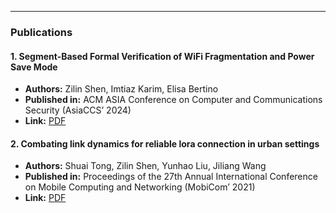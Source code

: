 ---
### Publications

#### 1. Segment-Based Formal Verification of WiFi Fragmentation and Power Save Mode
- **Authors:** Zilin Shen, Imtiaz Karim, Elisa Bertino
- **Published in:** ACM ASIA Conference on Computer and Communications Security (AsiaCCS’ 2024)
- **Link:** [PDF](https://arxiv.org/pdf/2312.07877.pdf)

#### 2. Combating link dynamics for reliable lora connection in urban settings
- **Authors:** Shuai Tong, Zilin Shen, Yunhao Liu, Jiliang Wang
- **Published in:** Proceedings of the 27th Annual International Conference on Mobile Computing and Networking (MobiCom’ 2021)
- **Link:** [PDF](https://dl.acm.org/doi/pdf/10.1145/3447993.3483250)


